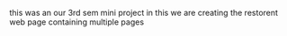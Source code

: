this was an our 3rd sem mini project in this we are creating the restorent web page containing multiple pages
